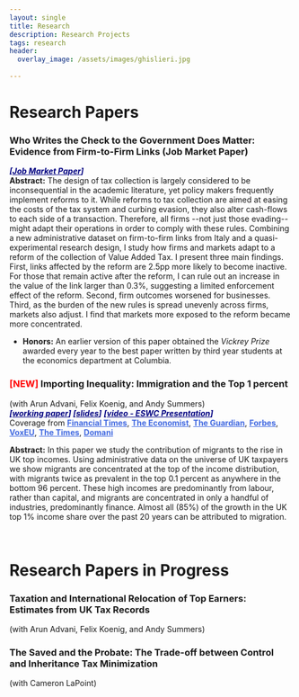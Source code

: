 ```yaml
---
layout: single
title: Research
description: Research Projects
tags: research
header: 
  overlay_image: /assets/images/ghislieri.jpg
  
---
```




# Research Papers

### Who Writes the Check to the Government Does Matter: Evidence from Firm-to-Firm Links (Job Market Paper) <br/>
<span style="color:navy"><strong>_[<a href="https://lorenzopessina.com/assets/papers/Pessina_JMP_VAT.pdf" style="color:navy">Job Market Paper</a>]_ </strong> </span>  <br/>
<strong>Abstract:</strong> The design of tax collection is largely considered to be inconsequential in the academic literature, yet policy makers frequently implement reforms to it. While reforms to tax collection are aimed at easing the costs of the tax system and curbing evasion, they also alter cash-flows to each side of a transaction. Therefore, all firms --not just those evading-- might adapt their operations in order to comply with these rules. Combining a new administrative dataset on firm-to-firm links from Italy and a quasi-experimental research design, I study how firms and markets adapt to a reform of the collection of Value Added Tax. I present three main findings. First, links affected by the reform are 2.5pp more likely to become inactive. For those that remain active after the reform, I can rule out an increase in the value of the link larger than 0.3%, suggesting a limited enforcement effect of the reform. Second, firm outcomes worsened for businesses. Third, as the burden of the new rules is spread unevenly across firms, markets also adjust. I find that markets more exposed to the reform became more concentrated. 

- **Honors:** An earlier version of this paper obtained the *Vickrey Prize* awarded every year to the best paper written by third year students at the economics department at Columbia.

### <span style="color:red"> [NEW] </span> Importing Inequality: Immigration and the Top 1 percent  <br/>
(with Arun Advani, Felix Koenig, and Andy Summers) <br/>
<span style="color:navy"><strong>_[<a href="https://warwick.ac.uk/fac/soc/economics/research/centres/cage/manage/publications/wp508.2020.pdf" style="color:navy">working paper</a>]_ </strong> </span> 
<span style="color:navy"><strong>_[<a href="/assets/slides/AdvaniKoenigPessinaSummers_slides.pdf" style="color:navy">slides</a>]_</strong></span>
<span style="color:navy"><strong>_[<a href="https://youtu.be/A25e9KPowok?t=3736" style="color:navy">video - ESWC Presentation</a>]_</strong></span> <br/>
Coverage from <a href="https://www.ft.com/content/0e7aafcf-4e69-4124-9a43-027177d8a4b9" style="color:royalblue"><strong>Financial Times</strong><a/>, <a href="https://www.economist.com/britain/2020/09/26/does-immigration-import-inequality" style="color:royalblue"><strong>The Economist</strong><a/>, <a href="https://www.theguardian.com/money/2020/sep/20/about-a-quarter-of-the-uks-top-earners-are-migrants-data-shows?CMP=share_btn_tw " style="color:royalblue"><strong>The Guardian</strong><a/>, <a href="https://www.forbes.com/sites/chantaldasilva/2020/09/21/nearly-a-quarter-of-uks-top-one-percent-are-migrants-study-finds/#557e6cea1935" style="color:royalblue"><strong>Forbes</strong></a>, <a href="https://voxeu.org/article/immigration-and-top-1" style="color:royalblue"><strong>VoxEU</strong></a>, <a href="https://www.thetimes.co.uk/article/foreigners-don-t-take-jobs-they-create-them-and-boost-the-treasury-m8fmx6z3w" style="color:royalblue"><strong>The Times</strong></a>, <a href="https://www.editorialedomani.it/economia/dati/l1-per-cento-pi-ricco-anche-migrante-gota1gly" style="color:royalblue"><strong>Domani</strong></a>
        
<strong>Abstract:</strong> In this paper we study the contribution of migrants to the rise in UK top incomes. Using administrative data on the universe of UK taxpayers we show migrants are concentrated at the top of the income distribution, with migrants twice as prevalent in the top 0.1 percent as anywhere in the bottom 96 percent. These high incomes are predominantly from labour, rather than capital, and migrants are concentrated in only a handful of industries, predominantly finance. Almost all (85%) of the growth in the UK top 1% income share over the past 20 years can be attributed to migration. 

<br/>

# Research Papers in Progress

### Taxation and International Relocation of Top Earners: Estimates from UK Tax Records
(with Arun Advani, Felix Koenig, and Andy Summers)

### The Saved and the Probate: The Trade-off between Control and Inheritance Tax Minimization
(with Cameron LaPoint)